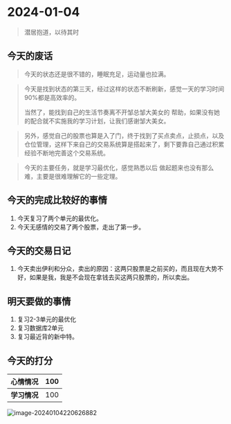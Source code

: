 # 2024-01-04

> 潜居抱道，以待其时

## 今天的废话

> 今天的状态还是很不错的，睡眠充足，运动量也拉满。

>今天是找到状态的第三天，经过这样的状态不断刷新，感觉一天的学习时间90%都是高效率的。
>
>当然了，能找到自己的生活节奏离不开邹总邹大美女的 帮助，如果没有她的配合就不实施我的学习计划，让我们感谢邹大美女。

> 另外，感觉自己的股票也算是入了门，终于找到了买点卖点，止损点，以及仓位管理，这样下来自己的交易系统算是搭起来了，剩下要靠自己通过积累经验不断地完善这个交易系统。

> 今天的主要任务，就是学习最优化，感觉熟悉以后 做起题来也没有那么难，主要是很难理解它的一些定理。

##  今天的完成比较好的事情

1. 今天复习了两个单元的最优化。
2. 今天无感情的交易了两个股票，走出了第一步。

## 今天的交易日记

1. 今天卖出伊利和分众，卖出的原因：这两只股票是之前买的，而且现在大势不好，如果是我，我是不会现在拿钱去买这两只股票的，所以卖出。

## 明天要做的事情

1. 复习2-3单元的最优化
2. 复习数据库2单元
3. 复习最近背的新中特。

## 今天的打分

|**心情情况**| 100 |
|  ----  | ----  |
|**学习情况**| 100 |

![image-20240104220626882](https://dezhi0730.oss-cn-hongkong.aliyuncs.com/dezhi0730/image-20240104220626882.png)